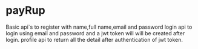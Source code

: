 # payRup
Basic api`s to register with name,full name,email and password
login api to login using email and password and a jwt token will will be created after login.
profile api to return all the detail after authentication of jwt token.
